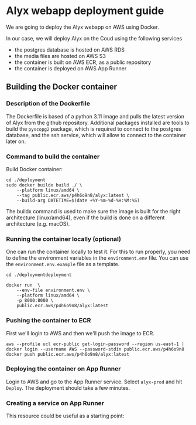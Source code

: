 # Alyx webapp deployment guide

We are going to deploy the Alyx webapp on AWS using Docker.

In our case, we will deploy Alyx on the Coud using the following services
- the postgres database is hosted on AWS RDS
- the media files are hosted on AWS S3
- the container is built on AWS ECR, as a public repository
- the container is deployed on AWS App Runner

## Building the Docker container

### Description of the Dockerfile
The Dockerfile is based of a python 3.11 image and pulls the latest version of Alyx from the github repository.
Additional packages installed are tools to build the `pyscopg2` package, which is required to connect to the postgres database, and the ssh service, which will allow to connect to the container later on.
        
### Command to build the container
Build Docker container:

    cd ./deployment
    sudo docker buildx build ./ \
        --platform linux/amd64 \
        --tag public.ecr.aws/p4h6o9n8/alyx:latest \
        --build-arg DATETIME=$(date +%Y-%m-%d-%H:%M:%S)

The buildx command is used to make sure the image is built for the right architecture (linux/amd64), even if the build is done on a different architecture (e.g. macOS).


### Running the container locally (optional)

One can run the container locally to test it.
For this to run properly, you need to define the environment variables in the `environment.env` file. You can use the `environment.env.example` file as a template.

    cd ./deploymentdeployment

    docker run  \
        --env-file environment.env \
        --platform linux/amd64 \
        -p 8000:8000 \
        public.ecr.aws/p4h6o9n8/alyx:latest


### Pushing the container to ECR

First we'll login to AWS and then we'll push the image to ECR.

    aws --profile ucl ecr-public get-login-password --region us-east-1 | docker login --username AWS --password-stdin public.ecr.aws/p4h6o9n8   
    docker push public.ecr.aws/p4h6o9n8/alyx:latest

### Deploying the container on App Runner

Login to AWS and go to the App Runner service. Select `alyx-prod` and hit `Deploy`.
The deployment should take a few minutes.

### Creating a service on App Runner
This resource could be useful as a starting point: 


